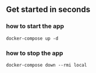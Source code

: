 ## Get started in seconds

### how to start the app

```shell
docker-compose up -d
```

### how to stop the app

```shell
docker-compose down --rmi local
```